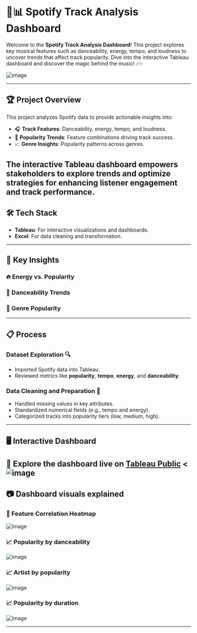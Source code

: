 # 🎵📊 Spotify Track Analysis Dashboard

Welcome to the **Spotify Track Analysis Dashboard**! This project explores key musical features such as danceability, energy, tempo, and loudness to uncover trends that affect track popularity. Dive into the interactive Tableau dashboard and discover the magic behind the music! 🎶✨

![image](https://github.com/user-attachments/assets/e7b78be9-1e5a-4787-b31b-71e16ed6e1f8)

---

## 🏆 **Project Overview**

This project analyzes Spotify data to provide actionable insights into:
- 🎧 **Track Features**: Danceability, energy, tempo, and loudness.
- 🌟 **Popularity Trends**: Feature combinations driving track success.
- 📈 **Genre Insights**: Popularity patterns across genres.

The interactive Tableau dashboard empowers stakeholders to explore trends and optimize strategies for enhancing listener engagement and track performance.
---

## 🛠️ **Tech Stack**

- **Tableau**: For interactive visualizations and dashboards.
- **Excel**: For data cleaning and transformation.  
---

## 🚀 **Key Insights**
### 🔥 Energy vs. Popularity
### 💃 Danceability Trends
### 🎸 Genre Popularity
---

## 📋 **Process**

### Dataset Exploration 🔍
- Imported Spotify data into Tableau.
- Reviewed metrics like **popularity**, **tempo**, **energy**, and **danceability**.  

### Data Cleaning and Preparation 🧹
- Handled missing values in key attributes.
- Standardized numerical fields (e.g., tempo and energy).
- Categorized tracks into popularity tiers (low, medium, high).  
---

## 🖥️ **Interactive Dashboard**
🎯 Explore the dashboard live on [Tableau Public](#) <![image](https://github.com/user-attachments/assets/dfb35a5c-6554-4fdf-bbff-54fd4c785e05)
---

## 📷 **Dashboard visuals explained**
### 🔧 Feature Correlation Heatmap
![image](https://github.com/user-attachments/assets/4e4be951-75f0-472f-b0fc-1cd095e11fce)

### 📈 Popularity by danceability
![image](https://github.com/user-attachments/assets/cb0b4d87-4096-41e2-b4f9-d3d9e086976e)

### 📈 Artist by popularity
![image](https://github.com/user-attachments/assets/fba14e2a-79fe-49dc-a814-1e90143398fc)

### 📈 Popularity by duration
![image](https://github.com/user-attachments/assets/7b705fb5-14ef-44ea-9f39-8700288fe9a9)

---


